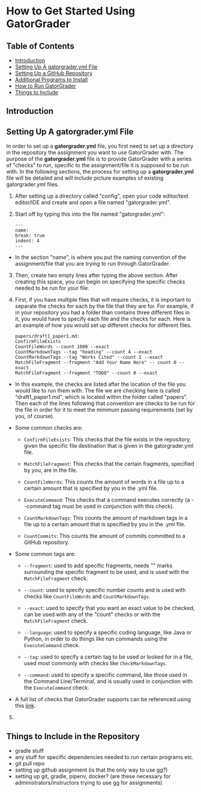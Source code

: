 # How to Get Started Using GatorGrader

## Table of Contents
* [Introduction](#Introduction)
* [Setting Up A gatorgrader.yml File](#Setting-Up-A-gatorgraderyml-File)
* [Setting Up a GitHub Repository](#Setting-Up-A-GitHub-Repository)
* [Additional Programs to Install](#Additional-Programs-to-Install)
* [How to Run GatorGrader](#How-to-Run-GatorGrader)
* [Things to Include](#Things-to-Include)

## Introduction

## Setting Up A gatorgrader.yml File

In order to set up a **gatorgrader.yml** file, you first need to set up a directory in the repository the assignment you want to use GatorGrader with. The purpose of the **gatorgrader.yml** file is to provide GatorGrader with a series of "checks" to run, specific to the assignment/file it is supposed to be run with. In the following sections, the process for setting up a **gatorgrader.yml** file will be detailed and will include picture examples of existing gatorgrader.yml files.

1. After setting up a directory called "config", open your code editor/text editor/IDE and create and open a file named "gatorgrader.yml".

2. Start off by typing this into the file named "gatorgrader.yml":


    ```
    ---
    name:
    break: true
    indent: 4
    ---
    ```

- In the section "name", is where you put the naming convention of the assignment/file that you are trying to run through GatorGrader.

3. Then, create two empty lines after typing the above section. After creating this space, you can begin on specifying the specific checks needed to be run for your file.

4. First, if you have multiple files that will require checks, it is important to separate the checks for each by the file that they are for. For example, if in your repository you had a folder than contains three different files in it, you would have to specify each file and the checks for each. Here is an example of how you would set up different checks for different files.

    ```
    papers/draft1_paper1.md:
    ConfirmFileExists
    CountFileWords --count 1000 --exact
    CountMarkdownTags --tag "heading" --count 4 --exact
    CountMarkdownTags --tag "Works Cited" --count 1 --exact
    MatchFileFragment --fragment "Add Your Name Here" -- count 0 --exact
    MatchFileFragment --fragment "TODO" --count 0 --exact
    ```

* In this example, the checks are listed after the location of the file you would like to run them with. The file we are checking here is called "draft1_paper1.md", which is located within the folder called "papers". Then each of the lines following that convention are checks to be run for the file in order for it to meet the minimum passing requirements (set by you, of course).

* Some common checks are:

    - `ConfirmFileExists`: This checks that the file exists in the repository, given the specific file destination that is given in the gatorgrader.yml file.

   - `MatchFileFragment`: This checks that the certain fragments, specified by you, are in the file.

    - `CountFileWords`: This counts the amount of words in a file up to a certain amount that is specified by you in the .yml file.

    - `ExecuteCommand`: This checks that a command executes correctly (a --command tag must be used in conjunction with this check).

    - `CountMarkdownTags`: This counts the amount of markdown tags in a file up to a certain amount that is specified by you in the .yml file.

    - `CountCommits`: This counts the amount of commits committed to a GitHub repository.

* Some common tags are:

    - `--fragment`: used to add specific fragments, needs "" marks surrounding the specific fragment to be used, and is used with the `MatchFileFragment` check.

    - `--count`: used to specify specific number counts and is used with checks like `CountFileWords` and `CountMarkdownTags`.

    - `--exact`: used to specify that you want an exact value to be checked, can be used with any of the "count" checks or with the `MatchFileFragment` check.

    - `--language`: used to specify a specific coding language, like Java or Python, in order to do things like run commands using the `ExecuteCommand` check.

    - `--tag`: used to specify a certain tag to be used or looked for in a file, used most commonly with checks like `CheckMarkdownTags`.

    - `--command`: used to specify a specific command, like those used in the Command Line/Terminal, and is usually used in conjunction with the `ExecuteCommand` check.

* A full list of checks that GatorGrader supports can be referenced using this [link](https://www.gatorgrader.org/ember).

5.


## Things to Include in the Repository
- gradle stuff
- any stuff for specific dependencies needed to run certain programs etc.
- git pull repo
- setting up github assignment (is that the only way to use gg?)
- setting up git, gradle, pipenv, docker? (are these necessary for administrators/instructors trying to use gg for assignments)
